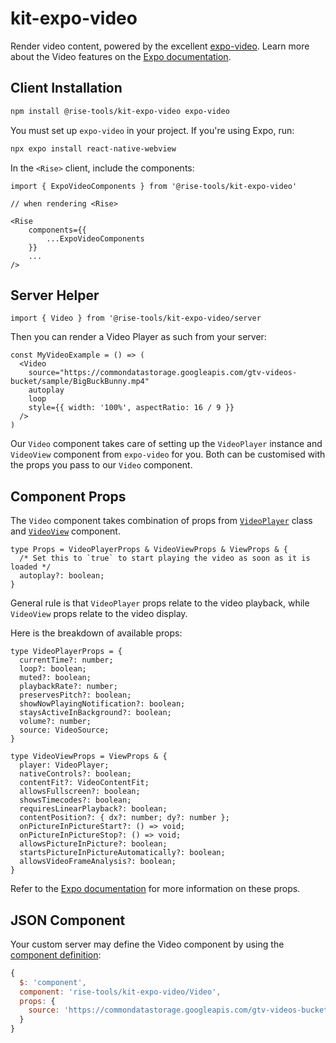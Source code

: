 # kit-expo-video

Render video content, powered by the excellent [expo-video](https://docs.expo.dev/versions/latest/sdk/video/). Learn more about the Video features on the [Expo documentation](https://docs.expo.dev/versions/latest/sdk/video/).

## Client Installation

```sh
npm install @rise-tools/kit-expo-video expo-video
```

You must set up `expo-video` in your project. If you're using Expo, run:

```sh
npx expo install react-native-webview
```

In the `<Rise>` client, include the components:

```tsx
import { ExpoVideoComponents } from '@rise-tools/kit-expo-video'

// when rendering <Rise>

<Rise
    components={{
        ...ExpoVideoComponents
    }}
    ...
/>
```

## Server Helper

`import { Video } from '@rise-tools/kit-expo-video/server`

Then you can render a Video Player as such from your server:

```tsx
const MyVideoExample = () => (
  <Video
    source="https://commondatastorage.googleapis.com/gtv-videos-bucket/sample/BigBuckBunny.mp4"
    autoplay
    loop
    style={{ width: '100%', aspectRatio: 16 / 9 }}
  />
)
```

Our `Video` component takes care of setting up the `VideoPlayer` instance and `VideoView` component from `expo-video` for you. Both can be customised with the props you pass to our `Video` component.

## Component Props

The `Video` component takes combination of props from [`VideoPlayer`](https://docs.expo.dev/versions/latest/sdk/video/#videoplayer) class and [`VideoView`](https://docs.expo.dev/versions/latest/sdk/video/#videoview) component. 

```tsx
type Props = VideoPlayerProps & VideoViewProps & ViewProps & {
  /* Set this to `true` to start playing the video as soon as it is loaded */
  autoplay?: boolean;
}
```

General rule is that `VideoPlayer` props relate to the video playback, while `VideoView` props relate to the video display.

Here is the breakdown of available props:

```tsx
type VideoPlayerProps = {
  currentTime?: number;
  loop?: boolean;
  muted?: boolean;
  playbackRate?: number;
  preservesPitch?: boolean;
  showNowPlayingNotification?: boolean;
  staysActiveInBackground?: boolean;
  volume?: number;
  source: VideoSource;
}

type VideoViewProps = ViewProps & {
  player: VideoPlayer;
  nativeControls?: boolean;
  contentFit?: VideoContentFit;
  allowsFullscreen?: boolean;
  showsTimecodes?: boolean;
  requiresLinearPlayback?: boolean;
  contentPosition?: { dx?: number; dy?: number };
  onPictureInPictureStart?: () => void;
  onPictureInPictureStop?: () => void;
  allowsPictureInPicture?: boolean;
  startsPictureInPictureAutomatically?: boolean;
  allowsVideoFrameAnalysis?: boolean;
}
```

Refer to the [Expo documentation](https://docs.expo.dev/versions/latest/sdk/video/) for more information on these props.

## JSON Component

Your custom server may define the Video component by using the [component definition](/docs/server-spec/json-types#component-model-state):

```js
{
  $: 'component',
  component: 'rise-tools/kit-expo-video/Video',
  props: {
    source: 'https://commondatastorage.googleapis.com/gtv-videos-bucket/sample/BigBuckBunny.mp4'
  }
}
```
